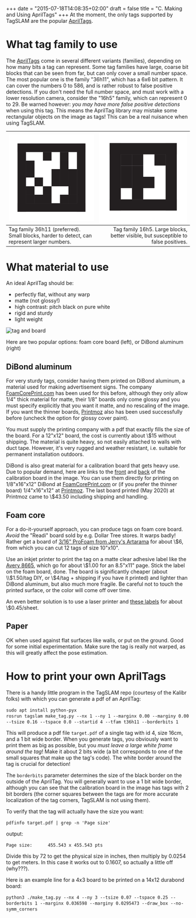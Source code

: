 +++
date = "2015-07-18T14:08:35+02:00"
draft = false
title = "C. Making and Using AprilTags"
+++
At the moment, the only tags supported by TagSLAM are the
popular [AprilTags](https://april.eecs.umich.edu/software/apriltag).

# What tag family to use

The [AprilTags](https://april.eecs.umich.edu/software/apriltag) come
in several different variants (families), depending on how many bits a tag can
represent. Some tag families have large, coarse bit blocks that can be
seen from far, but can only cover a small number space. The most
popular one is the family "36h11", which has a 6x6 bit pattern. It can
cover the numbers 0 to 586, and is rather robust to false positive
detections. If you don't need the full number space, and must work
with a lower resolution camera, consider the "16h5" family, which
can represent 0 to 29. Be warned
however: *you may have more false positive detections* when using this
tag. This means the AprilTag library may mistake some rectangular
objects on the image as tags! This can be a real nuisance when using
TagSLAM.

<!--
<table>
<tr><td>![tag 36h11](../media/tag_36h11.png)</td>
<td>![tag 16h5](../media/tag_16h5.png)</td>
</tr>
<tr><td>Tag family 36h11 (preferred). Small blocks, harder to detect, can
represent larger numbers.</td>
<td>Tag family 16h5. Large blocks, better visible, but susceptible to
false positives.</td>
</tr>
<table>
-->
|![tag 36h11](../media/tag_36h11.png)|![tag 16h5](../media/tag_16h5.png)</td>|
|------------------------------------|--------------------------------------:|
|Tag family 36h11 (preferred). Small blocks, harder to detect, can represent larger numbers.|Tag family 16h5. Large blocks, better visible, but susceptible to false positives.|
# What material to use
An ideal AprilTag should be:

- perfectly flat, without any warp
- matte (not glossy!)
- high contrast: pitch black on pure white
- rigid and sturdy
- light weight

![tag and board](../media/tag_and_board.jpg)

Here are two popular options: foam core board (left), or DiBond
aluminum (right)

## DiBond aluminum

For very sturdy tags, consider having them printed on DiBond
aluminum, a material used for making advertisement signs.
The company [FoamCorePrint.com](https://www.foamcoreprint.com/) has
been used for this before, although they only allow 1/4" thick material
for matte, their 1/8" boards only come glossy and you must specify explicitly
that you want it matte, and no rescaling of the image. If you want the
thinner boards, [Printmoz](https://www.printmoz.com/dibond-printing)
also has been used successfully before (uncheck the option for glossy cover paint).

You must supply the printing company with a pdf that exactly fills the size of the board. For a
12"x12" board, the cost is currently about \\$15 without shipping. The material is
quite heavy, so not easily attached to walls with duct tape. However, it's very
rugged and weather resistant, i.e. suitable for permanent installation
outdoors.

DiBond is also great material for a calibration board that gets
heavy use. Due to popular demand, here are links to
the [front](../media/aprilgrid_16x12.pdf)
and [back](../media/checkerboard_16x12.pdf) of the calibration board
in the image. You can use them directly for printing on 1/8"x16"x12"
DiBond at [FoamCorePrint.com](https://www.foamcoreprint.com/) or (if
you prefer the thinner board) 1/4"x16"x12" at
[Printmoz](https://www.printmoz.com/dibond-printing).
The last board printed (May 2020) at Printmoz came to \\$43.50
including shipping and handling.

## Foam core

For a do-it-yourself approach, you can produce tags on foam core
board. *Avoid* the "Readi" board sold by e.g. Dollar Tree
stores. It warps badly! Rather get a board
of
[3/16" ProFoam from Jerry's Artarama](https://www.jerrysartarama.com/jerrys-pro-foam) for
about \\$6, from which you can cut 12 tags of size 10"x10".

Use an inkjet printer to print the tag on a matte clear adhesive label like
the [Avery 8665](https://www.avery.com/products/labels/8665), which go
for about \\$1.00 for an 8.5"x11" page. Stick the label on the foam board,
done. The board is significantly cheaper (about \\$1.50/tag DIY, or
\\$4/tag + shipping if you have it printed) and lighter
than DiBond aluminum, but also much more fragile. Be careful not to
touch the printed surface, or the color will come off over time.

An even better solution is to use a laser printer
and [these labels](https://www.onlinelabels.com/products/OL177CX) for
about \\$0.45/sheet.

## Paper

OK when used against flat surfaces like walls, or put on the
ground. Good for some initial experimentation. Make sure the tag is
really not warped, as this will greatly affect the pose estimation.

# How to print your own AprilTags

There is a handy little program in the TagSLAM repo (courtesy of the
Kalibr folks) with which you can generate a pdf of an AprilTag:

    sudo apt install python-pyx
    rosrun tagslam make_tag.py --nx 1 --ny 1 --marginx 0.00 --marginy 0.00 --tsize 0.16 --tspace 0.0 --startid 4 --tfam t36h11 --borderbits 1 

This will produce a pdf file ``target.pdf`` of a single tag with id 4,
size 16cm, and a 1 bit wide border. When you generate tags, you
obviously want to print them as big as possible, but you *must leave a
large white frame around the tag*! Make it about 2 bits wide (a bit
corresponds to one of the small squares that make up the tag's
code). The white border around the tag is crucial for detection!

The ``borderbits`` parameter determines the size of the black border
on the outside of the AprilTag. You will generally want to use a 1 bit
wide border, although you can see that the calibration board in the
image has tags with 2 bit borders (the corner squares between the tags
are for more accurate localization of the tag corners, TagSLAM is not
using them).

To verify that the tag will actually have the size you want:

    pdfinfo target.pdf | grep -n 'Page size'

output:

    Page size:      455.543 x 455.543 pts

Divide this by 72 to get the physical size in inches, then multiply by
0.0254 to get meters. In this case it works out to 0.1607, so actually
a little off (why???).

Here is an example line for a 4x3 board to be printed on a 14x12
durabond board:

    python3 ./make_tag.py --nx 4 --ny 3 --tsize 0.07 --tspace 0.25 --borderbits 1 --marginx 0.036598 --marginy 0.0295473 --draw_box --no-symm_corners
